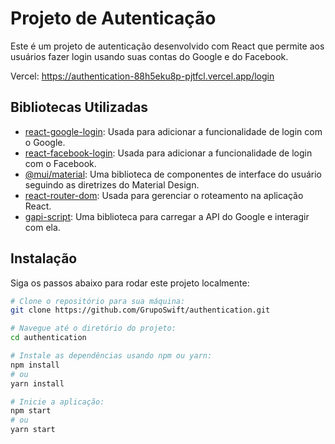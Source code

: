 # Projeto de Autenticação

Este é um projeto de autenticação desenvolvido com React que permite aos usuários fazer login usando suas contas do Google e do Facebook.

Vercel: https://authentication-88h5eku8p-pjtfcl.vercel.app/login

## Bibliotecas Utilizadas

- [react-google-login](https://www.npmjs.com/package/react-google-login): Usada para adicionar a funcionalidade de login com o Google.
- [react-facebook-login](https://www.npmjs.com/package/react-facebook-login): Usada para adicionar a funcionalidade de login com o Facebook.
- [@mui/material](https://mui.com/): Uma biblioteca de componentes de interface do usuário seguindo as diretrizes do Material Design.
- [react-router-dom](https://reactrouter.com/web/guides/quick-start): Usada para gerenciar o roteamento na aplicação React.
- [gapi-script](https://developers.google.com/api-client-library/javascript/start/start-js): Uma biblioteca para carregar a API do Google e interagir com ela.

## Instalação

Siga os passos abaixo para rodar este projeto localmente:

```bash
# Clone o repositório para sua máquina:
git clone https://github.com/GrupoSwift/authentication.git

# Navegue até o diretório do projeto:
cd authentication

# Instale as dependências usando npm ou yarn:
npm install
# ou
yarn install

# Inicie a aplicação:
npm start
# ou
yarn start
